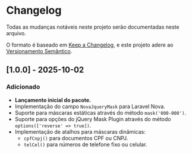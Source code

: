 # Changelog

Todas as mudanças notáveis neste projeto serão documentadas neste arquivo.

O formato é baseado em [Keep a Changelog](https://keepachangelog.com/en/1.0.0/), e este projeto adere ao [Versionamento Semântico](https://semver.org/spec/v2.0.0.html).

## [1.0.0] - 2025-10-02

### Adicionado

-   **Lançamento inicial do pacote.**
-   Implementação do campo `NovaJqueryMask` para Laravel Nova.
-   Suporte para máscaras estáticas através do método `mask('000-000')`.
-   Suporte para opções do jQuery Mask Plugin através do método `options(['reverse' => true])`.
-   Implementação de atalhos para máscaras dinâmicas:
    -   `cpfCnpj()` para documentos CPF ou CNPJ.
    -   `telCel()` para números de telefone fixo ou celular.
